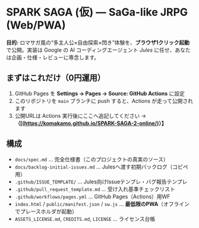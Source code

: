 # SPARK SAGA (仮) — SaGa-like JRPG (Web/PWA)

**目的:** ロマサガ風の“多主人公×自由探索×閃き”体験を、**ブラウザ1クリック起動**で公開。実装は Google の AI コーディングエージェント _Jules_ に任せ、あなたは企画・仕様・レビューに専念します。

## まずはこれだけ（0円運用）

1. GitHub Pages を **Settings → Pages → Source: GitHub Actions** に設定
2. このリポジトリを `main` ブランチに push すると、Actions が走って公開されます
3. 公開URLは Actions 実行後にここへ追記してください → **（[(https://komakamo.github.io/SPARK-SAGA-2-online/)）】**

## 構成

- `docs/spec.md` … 完全仕様書（このプロジェクトの真実のソース）
- `docs/backlog-initial-issues.md` … Julesへ渡す初期バックログ（コピペ用）
- `.github/ISSUE_TEMPLATE/` … Jules向けIssueテンプレ・バグ報告テンプレ
- `.github/pull_request_template.md` … 受け入れ基準チェックリスト
- `.github/workflows/pages.yml` … GitHub Pages（Actions）用WF
- `index.html` / `public/manifest.json` / `sw.js` … **最低限のPWA**（オフラインでプレースホルダが起動）
- `ASSETS_LICENSE.md`, `CREDITS.md`, `LICENSE` … ライセンス台帳
